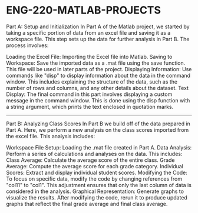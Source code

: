 # ENG-220-MATLAB-PROJECTS

Part A: Setup and Initialization
In Part A of the Matlab project, we started by taking a specific portion of data from an excel file and saving it as a workspace file. This step sets up the data for further analysis in Part B. The process involves:

Loading the Excel File: Importing the Excel file into Matlab.
Saving to Workspace: Save the imported data as a .mat file using the save function. This file will be used in later parts of the project.
Displaying Information: Use commands like "disp" to display information about the data in the command window. This includes explaining the structure of the data, such as the number of rows and columns, and any other details about the dataset.
Text Display: The final command in this part involves displaying a custom message in the command window. This is done using the disp function with a string argument, which prints the text enclosed in quotation marks.

--------------------

Part B: Analyzing Class Scores
In Part B we build off of the data prepared in Part A. Here, we perform a new analysis on the class scores imported from the excel file. This analysis includes:

Workspace File Setup: Loading the .mat file created in Part A.
Data Analysis: Perform a series of calculations and analyses on the data. This includes:
Class Average: Calculate the average score of the entire class.
Grade Average: Compute the average score for each grade category.
Individual Scores: Extract and display individual student scores.
Modifying the Code: To focus on specific data, modify the code by changing references from "col11" to "col1". This adjustment ensures that only the last column of data is considered in the analysis.
Graphical Representation: Generate graphs to visualize the results. After modifying the code, rerun it to produce updated graphs that reflect the final grade average and final class average.
